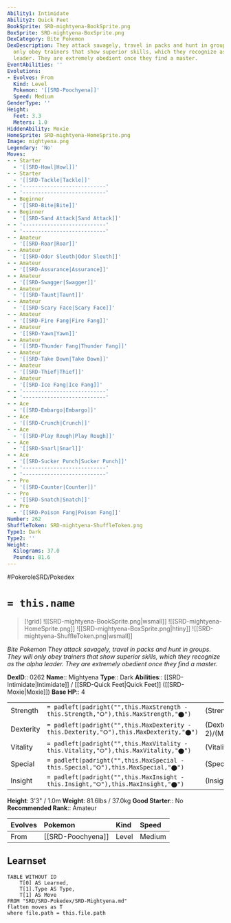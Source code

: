 ```yaml
---
Ability1: Intimidate
Ability2: Quick Feet
BookSprite: SRD-mightyena-BookSprite.png
BoxSprite: SRD-mightyena-BoxSprite.png
DexCategory: Bite Pokemon
DexDescription: They attack savagely, travel in packs and hunt in groups. They will
  only obey trainers that show superior skills, which they recognize as the alpha
  leader. They are extremely obedient once they find a master.
EventAbilities: ''
Evolutions:
- Evolves: From
  Kind: Level
  Pokemon: '[[SRD-Poochyena]]'
  Speed: Medium
GenderType: ''
Height:
  Feet: 3.3
  Meters: 1.0
HiddenAbility: Moxie
HomeSprite: SRD-mightyena-HomeSprite.png
Image: mightyena.png
Legendary: 'No'
Moves:
- - Starter
  - '[[SRD-Howl|Howl]]'
- - Starter
  - '[[SRD-Tackle|Tackle]]'
- - '---------------------------'
  - '---------------------------'
- - Beginner
  - '[[SRD-Bite|Bite]]'
- - Beginner
  - '[[SRD-Sand Attack|Sand Attack]]'
- - '---------------------------'
  - '---------------------------'
- - Amateur
  - '[[SRD-Roar|Roar]]'
- - Amateur
  - '[[SRD-Odor Sleuth|Odor Sleuth]]'
- - Amateur
  - '[[SRD-Assurance|Assurance]]'
- - Amateur
  - '[[SRD-Swagger|Swagger]]'
- - Amateur
  - '[[SRD-Taunt|Taunt]]'
- - Amateur
  - '[[SRD-Scary Face|Scary Face]]'
- - Amateur
  - '[[SRD-Fire Fang|Fire Fang]]'
- - Amateur
  - '[[SRD-Yawn|Yawn]]'
- - Amateur
  - '[[SRD-Thunder Fang|Thunder Fang]]'
- - Amateur
  - '[[SRD-Take Down|Take Down]]'
- - Amateur
  - '[[SRD-Thief|Thief]]'
- - Amateur
  - '[[SRD-Ice Fang|Ice Fang]]'
- - '---------------------------'
  - '---------------------------'
- - Ace
  - '[[SRD-Embargo|Embargo]]'
- - Ace
  - '[[SRD-Crunch|Crunch]]'
- - Ace
  - '[[SRD-Play Rough|Play Rough]]'
- - Ace
  - '[[SRD-Snarl|Snarl]]'
- - Ace
  - '[[SRD-Sucker Punch|Sucker Punch]]'
- - '---------------------------'
  - '---------------------------'
- - Pro
  - '[[SRD-Counter|Counter]]'
- - Pro
  - '[[SRD-Snatch|Snatch]]'
- - Pro
  - '[[SRD-Poison Fang|Poison Fang]]'
Number: 262
ShuffleToken: SRD-mightyena-ShuffleToken.png
Type1: Dark
Type2: ''
Weight:
  Kilograms: 37.0
  Pounds: 81.6
---
```


#PokeroleSRD/Pokedex

# `= this.name`

> [!grid]
> ![[SRD-mightyena-BookSprite.png|wsmall]]
> ![[SRD-mightyena-HomeSprite.png]]
> ![[SRD-mightyena-BoxSprite.png|htiny]]
> ![[SRD-mightyena-ShuffleToken.png|wsmall]]


*Bite Pokemon*
*They attack savagely, travel in packs and hunt in groups. They will only obey trainers that show superior skills, which they recognize as the alpha leader. They are extremely obedient once they find a master.*

**DexID**:: 0262
**Name**:: Mightyena
**Type**:: Dark
**Abilities**:: [[SRD-Intimidate|Intimidate]] / [[SRD-Quick Feet|Quick Feet]] ([[SRD-Moxie|Moxie]])
**Base HP**:: 4

|           |                                                                                        |                                          |
| --------- | -------------------------------------------------------------------------------------- | ---------------------------------------- |
| Strength  | `= padleft(padright("",this.MaxStrength - this.Strength,"⭘"),this.MaxStrength,"⬤")`    | (Strength::3)/(MaxStrength::6)   |
| Dexterity | `= padleft(padright("",this.MaxDexterity - this.Dexterity,"⭘"),this.MaxDexterity,"⬤")` | (Dexterity:: 2)/(MaxDexterity::5) |
| Vitality  | `= padleft(padright("",this.MaxVitality - this.Vitality,"⭘"),this.MaxVitality,"⬤")`    | (Vitality::2)/(MaxVitality::5)   |
| Special   | `= padleft(padright("",this.MaxSpecial - this.Special,"⭘"),this.MaxSpecial,"⬤")`       | (Special::2)/(MaxSpecial::4)     |
| Insight   | `= padleft(padright("",this.MaxInsight - this.Insight,"⭘"),this.MaxInsight,"⬤")`       | (Insight::2)/(MaxInsight::4)     |

**Height**: 3'3" / 1.0m
**Weight**: 81.6lbs / 37.0kg
**Good Starter**:: No
**Recommended Rank**:: Amateur

| Evolves   | Pokemon           | Kind   | Speed   |
|:----------|:------------------|:-------|:--------|
| From      | [[SRD-Poochyena]] | Level  | Medium  |

## Learnset

```dataview
TABLE WITHOUT ID
    T[0] AS Learned,
    T[1].Type AS Type,
    T[1] AS Move
FROM "SRD/SRD-Pokedex/SRD-Mightyena.md"
flatten moves as T
where file.path = this.file.path
```
